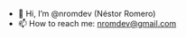 - 👋 Hi, I’m @nromdev (Néstor Romero)
- 📫 How to reach me: nromdev@gmail.com

<!---
nromdev/nromdev is a ✨ special ✨ repository because its `README.md` (this file) appears on your GitHub profile.
You can click the Preview link to take a look at your changes.
--->
